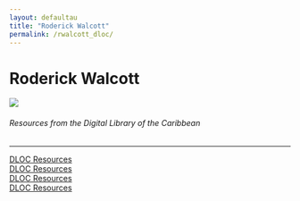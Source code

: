 ```yaml
---
layout: defaultau
title: "Roderick Walcott"
permalink: /rwalcott_dloc/
---
```

<!-- partial:index.partial.html -->
<div class="content">
    <h1>Roderick Walcott</h1>
    <div class="quote">
        <div><img src="https://www.thevoiceslu.com/wp-content/uploads/2017/11/Roderick-Walcott.jpg" class="logo"></div>
    </div>
    <body>
    <h6>Resources from the Digital Library of the Caribbean</h6><hr> 
        <a href="https://www.dloc.com/AA00030495/00001/images" target="_blank">DLOC Resources</a><br>
        <a href="https://www.dloc.com/CA00199627/00001/images" target="_blank">DLOC Resources</a><br>
        <a href="https://www.dloc.com/CA00199677/00001/images" target="_blank">DLOC Resources</a><br>
        <a href="https://www.dloc.com/CA00199963/00001/images/0" target="_blank">DLOC Resources</a><br>
    </body> 
          </div>
  <!-- partial -->
<script src='https://cdnjs.cloudflare.com/ajax/libs/jquery/3.1.1/jquery.min.js'></script><script  src="{{ site.baseurl }}/assets/js/authorscript.js"></script>